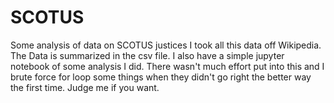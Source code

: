 # SCOTUS
Some analysis of data on SCOTUS justices
I took all this data off Wikipedia. The Data is summarized in the csv file. I also have a simple jupyter notebook of some analysis I did.
There wasn't much effort put into this and I brute force for loop some things when they didn't go right the better way the first time. Judge me if you want.
